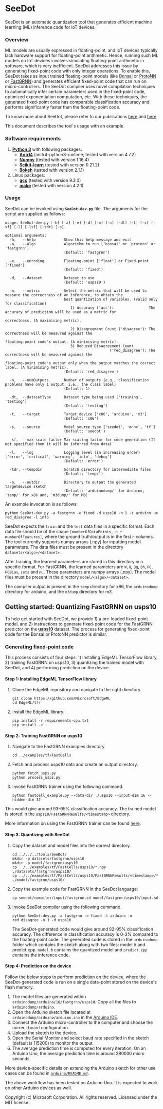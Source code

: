 # SeeDot

SeeDot is an automatic quantization tool that generates efficient machine learning (ML) inference code for IoT devices.

### **Overview**

ML models are usually expressed in floating-point, and IoT devices typically lack hardware support for floating-point arithmetic. Hence, running such ML models on IoT devices involves simulating floating-point arithmetic in software, which is very inefficient. SeeDot addresses this issue by generating fixed-point code with only integer operations. To enable this, SeeDot takes as input trained floating-point models (like [Bonsai](https://github.com/microsoft/EdgeML/blob/master/docs/publications/Bonsai.pdf) or [ProtoNN](https://github.com/microsoft/EdgeML/blob/master/docs/publications/ProtoNN.pdf) or [FastGRNN](https://github.com/microsoft/EdgeML/blob/master/docs/publications/FastGRNN.pdf)) and generates efficient fixed-point code that can run on micro-controllers. The SeeDot compiler uses novel compilation techniques to automatically infer certain parameters used in the fixed-point code, optimized exponentiation computation, etc. With these techniques, the generated fixed-point code has comparable classification accuracy and performs significantly faster than the floating-point code.

To know more about SeeDot, please refer to our publications [here](https://www.microsoft.com/en-us/research/publication/compiling-kb-sized-machine-learning-models-to-constrained-hardware/) and [here](https://www.microsoft.com/en-us/research/publication/shiftry-rnn-inference-in-2kb-of-ram/).

This document describes the tool's usage with an example.

### **Software requirements**

1. [**Python 3**](https://www.python.org/) with following packages:
   - **[Antrl4](http://www.antlr.org/)** (antlr4-python3-runtime; tested with version 4.7.2)
   - **[Numpy](http://www.numpy.org/)** (tested with version 1.16.4)
   - **[Scikit-learn](https://scikit-learn.org/)** (tested with version 0.21.2)
   - **[Bokeh](https://bokeh.org/)** (tested with version 2.1.1)
2. Linux packages:
   - **[gcc](https://www.gnu.org/software/gcc/)** (tested with version 9.3.0)
   - **[make](https://www.gnu.org/software/make/)** (tested with version 4.2.1)

### **Usage**

SeeDot can be invoked using **`SeeDot-dev.py`** file. The arguments for the script are supplied as follows:

```
usage: SeeDot-dev.py [-h] [-a] [-e] [-d] [-m] [-n] [-dt] [-t] [-s] [-sf] [-l] [-lsf] [-tdr] [-o]

optional arguments:
  -h,   --help             Show this help message and exit
  -a,   --algo             Algorithm to run ['bonsai' or 'protonn' or 'fastgrnn'] 
                           (Default: 'fastgrnn')

  -e,   --encoding         Floating-point ['float'] or Fixed-point ['fixed'] 
                           (Default: 'fixed')

  -d,   --dataset          Dataset to use 
                           (Default: 'usps10')

  -m,   --metric           Select the metric that will be used to measure the correctness of an inference, to obtain the 
                           best quantization of variables. (valid only for classification) 
                              1) Accuracy ('acc'):                The accuracy of prediction will be used as a metric for 
                                                                  correctness. (A maximising metric).

                              2) Disagreement Count ('disagree'): The correctness will be measured against the
                                                                  floating-point code's output. (A minimising metric).
                              3) Reduced Disagreement Count 
                                                ('red_disagree'): The correctness will be measured against the
                                                                  floating-point code's output only when the output matches the correct label. (A minimising metric).
                           (Default: 'red_disagree')

  -n,   --numOutputs       Number of outputs (e.g., classification problems have only 1 output, i.e., the class label)
                           (Default: 1)

  -dt,  --datasetType      Dataset type being used ['training', 'testing']
                           (Default: 'testing')

  -t,   --target           Target device ['x86', 'arduino', 'm3']
                           (Default: 'x86')

  -s,   --source           Model source type ['seedot', 'onnx', 'tf']
                           (Default: 'seedot')
  
  -sf,  --max-scale-factor Max scaling factor for code generation (If not specified then it will be inferred from data)
  
  -l,   --log              Logging level (in increasing order) ['error', 'critical', 'warning', 'info', 'debug']
                           (Default: 'error')

  -tdr, --tempdir          Scratch directory for intermediate files
                           (Default: 'temp/')

  -o,   --outdir           Directory to output the generated targetdevice sketch
                           (Default: 'arduinodump/' for Arduino, 'temp/' for x86 and, 'm3dump/' for M3)
```

An example invocation is as follows:
```
python SeeDot-dev.py -a fastgrnn -e fixed -d usps10 -n 1 -t arduino -m red_disagree -l info
```

SeeDot expects the `train` and the `test` data files in a specific format. Each data file should be of the shape `[numberOfDataPoints, n + numberOfFeatures]`, where the ground truth/output is in the first `n` columns. The tool currently supports numpy arrays (.npy) for inputting model parameters.
The data files must be present in the directory `datasets/<algo>/<dataset>`.

After training, the learned parameters are stored in this directory in a specific format. For FastGRNN, the learned parameters are `W`, `U`, `Bg`, `Bh`, `FC`, `FCBias`, `zeta` and `nu`. These parameters are numpy arrays (.npy). The model files must be present in the directory `model/<algo>/<dataset>`.

The compiler output is present in the `temp` directory for x86, the `arduinodump` directory for arduino, and the `m3dump` directory for m3.

## Getting started: Quantizing FastGRNN on usps10

To help get started with SeeDot, we provide 1) a pre-loaded fixed-point model, and 2) instructions to generate fixed-point code for the FastGRNN predictor on the **[usps10](https://www.csie.ntu.edu.tw/~cjlin/libsvmtools/datasets/multiclass/)** dataset. The process for generating fixed-point code for the Bonsai or ProtoNN predictor is similar.

### Generating fixed-point code

This process consists of four steps: 1) installing EdgeML TensorFlow library, 2) training FastGRNN on usps10, 3) quantizing the trained model with SeeDot, and 4) performing prediction on the device.

#### **Step 1: Installing EdgeML TensorFlow library**

1. Clone the EdgeML repository and navigate to the right directory.
     ```
     git clone https://github.com/Microsoft/EdgeML
     cd EdgeML/tf/
     ```

2. Install the EdgeML library.
     ```
     pip install -r requirements-cpu.txt
     pip install -e .
     ```

#### **Step 2: Training FastGRNN on usps10**

1. Navigate to the FastGRNN examples directory.
     ```
     cd ../examples/tf/FastCells
     ```
     
2. Fetch and process usps10 data and create an output directory.
     ```
     python fetch_usps.py
     python process_usps.py
     ```

3. Invoke FastGRNN trainer using the following command.
      ```
      python fastcell_example.py --data-dir ./usps10 --input-dim 16 --hidden-dim 32
      ```
  This would give around 93-95% classification accuracy. The trained model is stored in the `usps10/FastGRNNResults/<timestamp>` directory.

More information on using the FastGRNN trainer can be found [here](https://github.com/microsoft/EdgeML/tree/master/examples/tf/FastCells).

#### **Step 3: Quantizing with SeeDot**

1. Copy the dataset and model files into the correct directory.
     ```
     cd ../../../tools/SeeDot/
     mkdir -p datasets/fastgrnn/usps10
     mkdir -p model/fastgrnn/usps10
     cp ../../examples/tf/FastCells/usps10/*.npy ./datasets/fastgrnn/usps10/
     cp ../../examples/tf/FastCells/usps10/FastGRNNResults/<timestamp>/* ./model/fastgrnn/usps10/
     ```
2. Copy the example code for FastGRNN in the SeeDot language:
     ```
     cp seedot/compiler/input/fastgrnn.sd model/fastgrnn/usps10/input.sd
     ```

3. Invoke SeeDot compiler using the following command.
      ```
      python SeeDot-dev.py -a fastgrnn -e fixed -t arduino -m red_disagree -n 1 -d usps10
      ```

   The SeeDot-generated code would give around 92-95% classification accuracy. The difference in classification accuracy is 0-3% compared to the floating-point code. The generated code is stored in the `arduinodump` folder which contains the sketch along with two files: model.h and predict.cpp. `model.h` contains the quantized model and `predict.cpp` contains the inference code.

#### **Step 4: Prediction on the device**

Follow the below steps to perform prediction on the device, where the SeeDot-generated code is run on a single data-point stored on the device's flash memory.

1. The model files are generated within `arduinodump/arduino/16/fastgrnn/usps10`. Copy all the files to `arduinodump/arduino`.
2. Open the Arduino sketch file located at `arduinodump/arduino/arduino.ino` in the [Arduino IDE](https://www.arduino.cc/en/main/software).
3. Connect the Arduino micro-controller to the computer and choose the correct board configuration.
4. Upload the sketch to the device.
5. Open the Serial Monitor and select baud rate specified in the sketch (default is 115200) to monitor the output.
6. The average prediction time is computed for every iteration. On an Arduino Uno, the average prediction time is around 280000 micro seconds.

More device-specific details on extending the Arduino sketch for other use cases can be found in [`arduino/README.md`](https://github.com/microsoft/EdgeML/blob/Feature/SeeDot/Tools/SeeDot/seedot/arduino/README.md).


The above workflow has been tested on Arduino Uno. It is expected to work on other Arduino devices as well.


Copyright (c) Microsoft Corporation. All rights reserved. Licensed under the MIT license.
